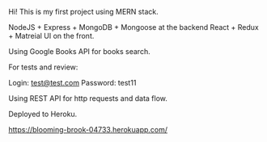 Hi! This is my first project using MERN stack.

NodeJS + Express + MongoDB + Mongoose at the backend
React + Redux + Matreial UI on the front.

Using Google Books API for books search.

For tests and review:

Login: test@test.com
Password: test11

Using REST API for http requests and data flow.

Deployed to Heroku.

https://blooming-brook-04733.herokuapp.com/